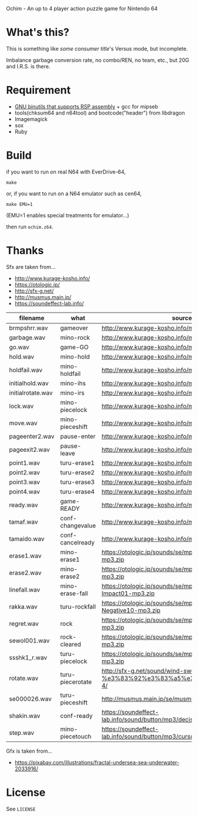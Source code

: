 Ochim - An up to 4 player action puzzle game for Nintendo 64

# What's this?

This is something like _some consumer title_'s Versus mode, but incomplete.

Imbalance garbage conversion rate, no combo/REN, no team, etc., but 20G and I.R.S. is there.

# Requirement

* [GNU binutils that supports RSP assembly](https://github.com/murachue/binutils-gdb) + gcc for mipseb
* tools(chksum64 and n64tool) and bootcode("header") from libdragon
* Imagemagick
* sox
* Ruby

# Build

if you want to run on real N64 with EverDrive-64,

```
make
```

or, if you want to run on a N64 emulator such as cen64,

```
make EMU=1
```

(EMU=1 enables special treatments for emulator...)

then run `ochim.z64`.

# Thanks

Sfx are taken from...

* http://www.kurage-kosho.info/
* https://otologic.jp/
* http://sfx-g.net/
* http://musmus.main.jp/
* https://soundeffect-lab.info/

| filename | what | source |
| --- | --- | --- |
| brmpshrr.wav | gameover | http://www.kurage-kosho.info/mp3/one06.mp3 |
| garbage.wav | mino-rock | http://www.kurage-kosho.info/mp3/taiko03.mp3 |
| go.wav | game-GO | http://www.kurage-kosho.info/mp3/radio-wave02.mp3 |
| hold.wav | mino-hold | http://www.kurage-kosho.info/mp3/small-bell02.mp3 |
| holdfail.wav | mino-holdfail | http://www.kurage-kosho.info/mp3/bell07.mp3 |
| initialhold.wav | mino-ihs | http://www.kurage-kosho.info/mp3/hand-drum01.mp3 |
| initialrotate.wav | mino-irs | http://www.kurage-kosho.info/mp3/clappers01.mp3 |
| lock.wav | mino-piecelock | http://www.kurage-kosho.info/mp3/switch01.mp3 |
| move.wav | mino-pieceshift | http://www.kurage-kosho.info/mp3/button45.mp3 |
| pageenter2.wav | pause-enter | http://www.kurage-kosho.info/mp3/button19.mp3 |
| pageexit2.wav | pause-leave | http://www.kurage-kosho.info/mp3/button20.mp3 |
| point1.wav | turu-erase1 | http://www.kurage-kosho.info/mp3/one04.mp3 |
| point2.wav | turu-erase2 | http://www.kurage-kosho.info/mp3/one07.mp3 |
| point3.wav | turu-erase3 | http://www.kurage-kosho.info/mp3/one08.mp3 |
| point4.wav | turu-erase4 | http://www.kurage-kosho.info/mp3/one10.mp3 |
| ready.wav | game-READY | http://www.kurage-kosho.info/mp3/radio-wave01.mp3 |
| tamaf.wav | conf-changevalue | http://www.kurage-kosho.info/mp3/button40.mp3 |
| tamaido.wav | conf-cancelready | http://www.kurage-kosho.info/mp3/button50.mp3 |
| erase1.wav | mino-erase1 | https://otologic.jp/sounds/se/mp3-zip/Accent25-mp3.zip |
| erase2.wav | mino-erase2 | https://otologic.jp/sounds/se/mp3-zip/Accent24-mp3.zip |
| linefall.wav | mino-erase-fall | https://otologic.jp/sounds/se/mp3-zip/Onmtp-Impact01-mp3.zip |
| rakka.wav | turu-rockfall | https://otologic.jp/sounds/se/mp3-zip/Onmtp-Negative10-mp3.zip |
| regret.wav | rock | https://otologic.jp/sounds/se/mp3-zip/Accent26-mp3.zip |
| sewol001.wav | rock-cleared | https://otologic.jp/sounds/se/mp3-zip/Onmtp-Flash08-mp3.zip |
| ssshk1_r.wav | turu-piecelock | https://otologic.jp/sounds/se/mp3-zip/Motion-Pop36-mp3.zip |
| rotate.wav | turu-piecerotate | http://sfx-g.net/sound/wind-sweep-lite3-%e3%83%92%e3%83%a5%e3%83%83%ef%bc%89-4/ |
| se000026.wav | turu-pieceshift | http://musmus.main.jp/se/musmus_cancel_set.zip 05 |
| shakin.wav | conf-ready | https://soundeffect-lab.info/sound/button/mp3/decision23.mp3 |
| step.wav | mino-piecetouch | https://soundeffect-lab.info/sound/button/mp3/cursor4.mp3 |

Gfx is taken from...

* https://pixabay.com/illustrations/fractal-undersea-sea-underwater-2033916/

# License

See `LICENSE`
